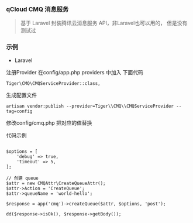 ### qCloud CMQ 消息服务

> 基于 Laravel 封装腾讯云消息服务 API，非Laravel也可以用的， 但是没有测试过

### 示例

- Laravel

注册Provider 在config/app.php providers 中加入 下面代码

`
Tiger\CMQ\CMQServiceProvider::class,
`

生成配置文件

`
artisan vendor:publish --provider=Tiger\\CMQ\\CMQServiceProvider --tag=config
`

修改config/cmq.php 把对应的值替换

代码示例

```

$options = [
    'debug' => true,
    'timeout' => 5,
];

// 创建 queue
$attr = new CMQAttr\CreateQueueAttr();
$attr->Action = 'CreateQueue';
$attr->queueName = 'world-hello';

$response = app('cmq')->createQueue($attr, $options, 'post');

dd($response->isOk(), $response->getBody());
```